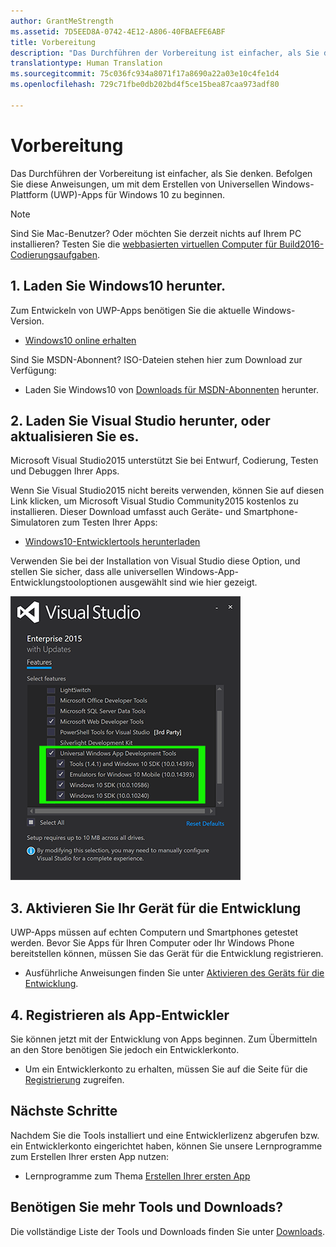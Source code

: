 ```yaml
---
author: GrantMeStrength
ms.assetid: 7D5EED8A-0742-4E12-A806-40FBAEFE6ABF
title: Vorbereitung
description: "Das Durchführen der Vorbereitung ist einfacher, als Sie denken. Befolgen Sie diese Anweisungen, um mit dem Erstellen von Universellen Windows-Plattform (UWP)-Apps für Windows 10 zu beginnen."
translationtype: Human Translation
ms.sourcegitcommit: 75c036fc934a8071f17a8690a22a03e10c4fe1d4
ms.openlocfilehash: 729c71fbe0db202bd4f5ce15bea87caa973adf80

---
```

# Vorbereitung

Das Durchführen der Vorbereitung ist einfacher, als Sie denken. Befolgen Sie diese Anweisungen, um mit dem Erstellen von Universellen Windows-Plattform (UWP)-Apps für Windows 10 zu beginnen.

> [!NOTE]
> Sind Sie Mac-Benutzer? Oder möchten Sie derzeit nichts auf Ihrem PC installieren? Testen Sie die [webbasierten virtuellen Computer für Build2016-Codierungsaufgaben](https://developer.microsoft.com/windows/projects/events/build2016/all/codingchallenges).


## 1. Laden Sie Windows10 herunter.

Zum Entwickeln von UWP-Apps benötigen Sie die aktuelle Windows-Version.

-   [Windows10 online erhalten](http://go.microsoft.com/fwlink/p/?LinkId=619312)

Sind Sie MSDN-Abonnent? ISO-Dateien stehen hier zum Download zur Verfügung:

-   Laden Sie Windows10 von [Downloads für MSDN-Abonnenten](http://go.microsoft.com/fwlink/p/?LinkId=266384) herunter.



## 2. Laden Sie Visual Studio herunter, oder aktualisieren Sie es.

Microsoft Visual Studio2015 unterstützt Sie bei Entwurf, Codierung, Testen und Debuggen Ihrer Apps.

Wenn Sie Visual Studio2015 nicht bereits verwenden, können Sie auf diesen Link klicken, um Microsoft Visual Studio Community2015 kostenlos zu installieren. Dieser Download umfasst auch Geräte- und Smartphone-Simulatoren zum Testen Ihrer Apps:

-   [Windows10-Entwicklertools herunterladen](https://go.microsoft.com/fwlink/p/?LinkID=534189)

Verwenden Sie bei der Installation von Visual Studio diese Option, und stellen Sie sicher, dass alle universellen Windows-App-Entwicklungstooloptionen ausgewählt sind wie hier gezeigt.

![Visual Studio-Tools für UWP](images/vs-2015-community-setup.png)

## 3. Aktivieren Sie Ihr Gerät für die Entwicklung

UWP-Apps müssen auf echten Computern und Smartphones getestet werden. Bevor Sie Apps für Ihren Computer oder Ihr Windows Phone bereitstellen können, müssen Sie das Gerät für die Entwicklung registrieren.

-   Ausführliche Anweisungen finden Sie unter [Aktivieren des Geräts für die Entwicklung](enable-your-device-for-development.md).

## 4. Registrieren als App-Entwickler

Sie können jetzt mit der Entwicklung von Apps beginnen. Zum Übermitteln an den Store benötigen Sie jedoch ein Entwicklerkonto.

-   Um ein Entwicklerkonto zu erhalten, müssen Sie auf die Seite für die [Registrierung](sign-up.md) zugreifen.

## Nächste Schritte

Nachdem Sie die Tools installiert und eine Entwicklerlizenz abgerufen bzw. ein Entwicklerkonto eingerichtet haben, können Sie unsere Lernprogramme zum Erstellen Ihrer ersten App nutzen:

-   Lernprogramme zum Thema [Erstellen Ihrer ersten App](your-first-app.md)

## Benötigen Sie mehr Tools und Downloads?

Die vollständige Liste der Tools und Downloads finden Sie unter [Downloads](http://go.microsoft.com/fwlink/p/?linkid=285935).




<!--HONumber=Aug16_HO3-->


